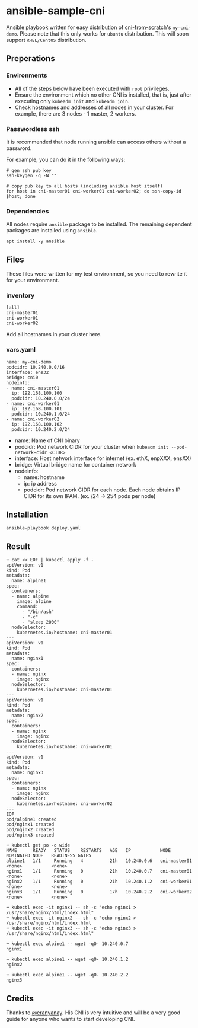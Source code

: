 # ansible-sample-cni

Ansible playbook written for easy distribution of [cni-from-scratch]'s `my-cni-demo`.
Please note that this only works for `ubuntu` distribution.
This will soon support `RHEL/CentOS` distribution.

## Preperations   

### Environments 
- All of the steps below have been executed with `root` privileges.
- Ensure the environment which no other CNI is installed, that is, just after executing only `kubeadm init` and `kubeadm join`.
- Check hostnames and addresses of all nodes in your cluster. For example, there are 3 nodes - 1 master, 2 workers.

### Passwordless ssh 
It is recommended that node running ansible can access others without a password.

For example, you can do it in the following ways:
```
# gen ssh pub key 
ssh-keygen -q -N "" 

# copy pub key to all hosts (including ansible host itself)
for host in cni-master01 cni-worker01 cni-worker02; do ssh-copy-id $host; done 
```
### Dependencies 
All nodes require `ansible` package to be installed. The remaining dependent packages are installed using `ansible`.
```
apt install -y ansible 
```

## Files 
These files were written for my test environment, so you need to rewrite it for your environment.

### inventory 

```
[all]
cni-master01
cni-worker01
cni-worker02
```
Add all hostnames in your cluster here.

### vars.yaml 

```
name: my-cni-demo
podcidr: 10.240.0.0/16
interface: ens32
bridge: cni0
nodeinfo:
- name: cni-master01
  ip: 192.168.100.100
  podcidr: 10.240.0.0/24
- name: cni-worker01
  ip: 192.168.100.101
  podcidr: 10.240.1.0/24
- name: cni-worker02
  ip: 192.168.100.102
  podcidr: 10.240.2.0/24
```
- name: Name of CNI binary 
- podcidr: Pod network CIDR for your cluster when `kubeadm init --pod-network-cidr <CIDR>` 
- interface: Host network interface for internet (ex. ethX, enpXXX, ensXX) 
- bridge: Virtual bridge name for container network 
- nodeinfo: 
  - name: hostname 
  - ip: ip address 
  - podcidr: Pod network CIDR for each node. Each node obtains IP CIDR for its own IPAM. (ex. /24 -> 254 pods per node)

## Installation

```
ansible-playbook deploy.yaml
```


## Result 

```
➜ cat << EOF | kubectl apply -f -                                                         
apiVersion: v1
kind: Pod
metadata:
  name: alpine1
spec:
  containers:
  - name: alpine
    image: alpine
    command:
      - "/bin/ash"
      - "-c"
      - "sleep 2000"
  nodeSelector:
    kubernetes.io/hostname: cni-master01
---
apiVersion: v1
kind: Pod
metadata:
  name: nginx1
spec:
  containers:
  - name: nginx
    image: nginx
  nodeSelector:
    kubernetes.io/hostname: cni-master01
---
apiVersion: v1
kind: Pod
metadata:
  name: nginx2
spec:
  containers:
  - name: nginx
    image: nginx
  nodeSelector:
    kubernetes.io/hostname: cni-worker01
---
apiVersion: v1
kind: Pod
metadata:
  name: nginx3
spec:
  containers:
  - name: nginx
    image: nginx
  nodeSelector:
    kubernetes.io/hostname: cni-worker02
---
EOF
pod/alpine1 created
pod/nginx1 created
pod/nginx2 created
pod/nginx3 created

➜ kubectl get po -o wide
NAME      READY   STATUS    RESTARTS   AGE   IP           NODE           NOMINATED NODE   READINESS GATES
alpine1   1/1     Running   4          21h   10.240.0.6   cni-master01   <none>           <none>
nginx1    1/1     Running   0          21h   10.240.0.7   cni-master01   <none>           <none>
nginx2    1/1     Running   0          21h   10.240.1.2   cni-worker01   <none>           <none>
nginx3    1/1     Running   0          17h   10.240.2.2   cni-worker02   <none>           <none>

➜ kubectl exec -it nginx1 -- sh -c "echo nginx1 > /usr/share/nginx/html/index.html"
➜ kubectl exec -it nginx2 -- sh -c "echo nginx2 > /usr/share/nginx/html/index.html
➜ kubectl exec -it nginx3 -- sh -c "echo nginx3 > /usr/share/nginx/html/index.html"

➜ kubectl exec alpine1 -- wget -qO- 10.240.0.7 
nginx1

➜ kubectl exec alpine1 -- wget -qO- 10.240.1.2
nginx2

➜ kubectl exec alpine1 -- wget -qO- 10.240.2.2
nginx3
```

## Credits
Thanks to [@eranyanay]. His CNI is very intuitive and will be a very good guide for anyone who wants to start developing CNI. 

[cni-from-scratch]: https://github.com/eranyanay/cni-from-scratch
[@eranyanay]: https://github.com/eranyanay
